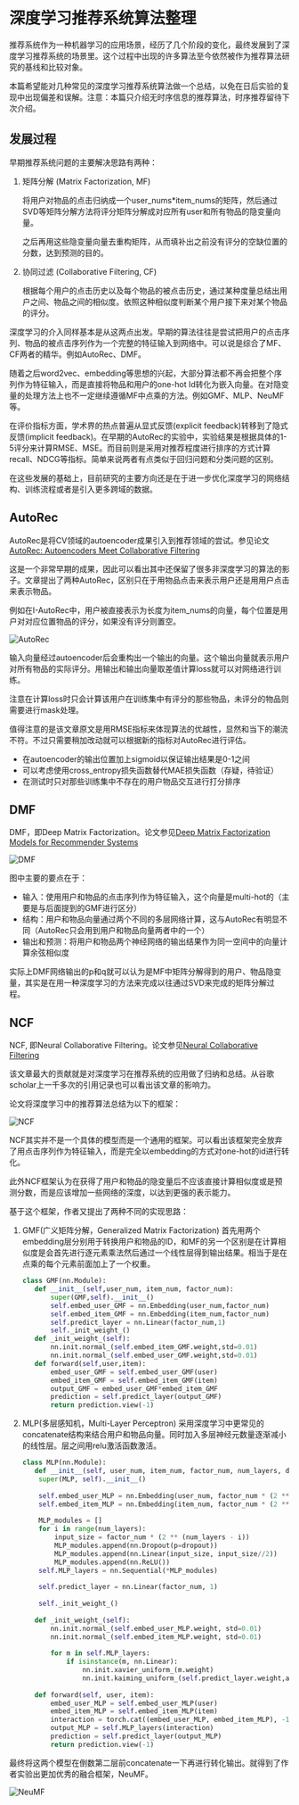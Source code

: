 # 深度学习推荐系统算法整理

推荐系统作为一种机器学习的应用场景，经历了几个阶段的变化，最终发展到了深度学习推荐系统的场景里。这个过程中出现的许多算法至今依然被作为推荐算法研究的基线和比较对象。

本篇希望能对几种常见的深度学习推荐系统算法做一个总结，以免在日后实验的复现中出现偏差和误解。注意：本篇只介绍无时序信息的推荐算法，时序推荐留待下次介绍。

## 发展过程

早期推荐系统问题的主要解决思路有两种：

1. 矩阵分解 (Matrix Factorization, MF) 

    将用户对物品的点击归纳成一个user_nums*item_nums的矩阵，然后通过SVD等矩阵分解方法将评分矩阵分解成对应所有user和所有物品的隐变量向量。
    
    之后再用这些隐变量向量去重构矩阵，从而填补出之前没有评分的空缺位置的分数，达到预测的目的。
    
2. 协同过滤 (Collaborative Filtering, CF)
    
    根据每个用户的点击历史以及每个物品的被点击历史，通过某种度量总结出用户之间、物品之间的相似度。依照这种相似度判断某个用户接下来对某个物品的评分。

深度学习的介入同样基本是从这两点出发。早期的算法往往是尝试把用户的点击序列、物品的被点击序列作为一个完整的特征输入到网络中。可以说是综合了MF、CF两者的精华。例如AutoRec、DMF。

随着之后word2vec、embedding等思想的兴起，大部分算法都不再会把整个序列作为特征输入，而是直接将物品和用户的one-hot Id转化为嵌入向量。在对隐变量的处理方法上也不一定继续遵循MF中点乘的方法。例如GMF、MLP、NeuMF等。

在评价指标方面，学术界的热点普遍从显式反馈(explicit feedback)转移到了隐式反馈(implicit feedback)。在早期的AutoRec的实验中，实验结果是根据具体的1-5评分来计算RMSE、MSE。而目前则是采用对推荐程度进行排序的方式计算recall、NDCG等指标。简单来说两者有点类似于回归问题和分类问题的区别。

在这些发展的基础上，目前研究的主要方向还是在于进一步优化深度学习的网络结构、训练流程或者是引入更多跨域的数据。

## AutoRec

AutoRec是将CV领域的autoencoder成果引入到推荐领域的尝试。参见论文[AutoRec: Autoencoders Meet Collaborative Filtering](http://users.cecs.anu.edu.au/~u5098633/papers/www15.pdf)

这是一个非常早期的成果，因此可以看出其中还保留了很多非深度学习的算法的影子。文章提出了两种AutoRec，区别只在于用物品点击来表示用户还是用用户点击来表示物品。

例如在I-AutoRec中，用户被直接表示为长度为item_nums的向量，每个位置是用户对对应位置物品的评分，如果没有评分则置空。

![AutoRec](./images/AutoRec.png)

输入向量经过autoencoder后会重构出一个输出的向量。这个输出向量就表示用户对所有物品的实际评分。用输出和输出向量取差值计算loss就可以对网络进行训练。

注意在计算loss时只会计算该用户在训练集中有评分的那些物品，未评分的物品则需要进行mask处理。

值得注意的是该文章原文是用RMSE指标来体现算法的优越性，显然和当下的潮流不符。不过只需要稍加改动就可以根据新的指标对AutoRec进行评估。

- 在autoencoder的输出位置加上sigmoid以保证输出结果是0-1之间
- 可以考虑使用cross_entropy损失函数替代MAE损失函数（存疑，待验证）
- 在测试时只对那些训练集中不存在的用户物品交互进行打分排序

## DMF

DMF，即Deep Matrix Factorization。论文参见[Deep Matrix Factorization Models for Recommender Systems](https://www.ijcai.org/Proceedings/2017/0447.pdf)

![DMF](./images/DMF.png)

图中主要的要点在于：

- 输入：使用用户和物品的点击序列作为特征输入，这个向量是multi-hot的（主要是与后面提到的GMF进行区分）
- 结构：用户和物品向量通过两个不同的多层网络计算，这与AutoRec有明显不同（AutoRec只会用到用户和物品向量两者中的一个）
- 输出和预测：将用户和物品两个神经网络的输出结果作为同一空间中的向量计算余弦相似度

实际上DMF网络输出的p和q就可以认为是MF中矩阵分解得到的用户、物品隐变量，其实是在用一种深度学习的方法来完成以往通过SVD来完成的矩阵分解过程。

## NCF

NCF, 即Neural Collaborative Filtering。论文参见[Neural Collaborative Filtering](https://dl.acm.org/doi/pdf/10.1145/3038912.3052569)

该文章最大的贡献就是对深度学习在推荐系统的应用做了归纳和总结。从谷歌scholar上一千多次的引用记录也可以看出该文章的影响力。

论文将深度学习中的推荐算法总结为以下的框架：

![NCF](./images/NCF.png)

NCF其实并不是一个具体的模型而是一个通用的框架。可以看出该框架完全放弃了用点击序列作为特征输入，而是完全以embedding的方式对one-hot的id进行转化。

此外NCF框架认为在获得了用户和物品的隐变量后不应该直接计算相似度或是预测分数，而是应该增加一些网络的深度，以达到更强的表示能力。

基于这个框架，作者又提出了两种不同的实现思路：

1. GMF(广义矩阵分解，Generalized Matrix Factorization)
    首先用两个embedding层分别用于转换用户和物品的ID，和MF的另一个区别是在计算相似度是会首先进行逐元素乘法然后通过一个线性层得到输出结果。相当于是在点乘的每个元素前面加上了一个权重。
    
    ```python
   class GMF(nn.Module):
       def __init__(self,user_num, item_num, factor_num):
           super(GMF,self).__init__()
           self.embed_user_GMF = nn.Embedding(user_num,factor_num)
           self.embed_item_GMF = nn.Embedding(item_num,factor_num)
           self.predict_layer = nn.Linear(factor_num,1)
           self._init_weight_()
       def _init_weight_(self):
           nn.init.normal_(self.embed_item_GMF.weight,std=0.01)
           nn.init.normal_(self.embed_user_GMF.weight,std=0.01)
       def forward(self,user,item):
           embed_user_GMF = self.embed_user_GMF(user)
           embed_item_GMF = self.embed_item_GMF(item)
           output_GMF = embed_user_GMF*embed_item_GMF
           prediction = self.predict_layer(output_GMF)
           return prediction.view(-1)
   ```

2. MLP(多层感知机，Multi-Layer Perceptron)
    采用深度学习中更常见的concatenate结构来结合用户和物品向量。同时加入多层神经元数量逐渐减小的线性层。层之间用relu激活函数激活。
    
    ```python
   class MLP(nn.Module):
       def __init__(self, user_num, item_num, factor_num, num_layers, dropout):
        super(MLP, self).__init__()
        
        self.embed_user_MLP = nn.Embedding(user_num, factor_num * (2 ** (num_layers - 1)))
        self.embed_item_MLP = nn.Embedding(item_num, factor_num * (2 ** (num_layers - 1)))
        
        MLP_modules = []
        for i in range(num_layers):
            input_size = factor_num * (2 ** (num_layers - i))
            MLP_modules.append(nn.Dropout(p=dropout))
            MLP_modules.append(nn.Linear(input_size, input_size//2))
            MLP_modules.append(nn.ReLU())
        self.MLP_layers = nn.Sequential(*MLP_modules)
        
        self.predict_layer = nn.Linear(factor_num, 1)
        
        self._init_weight_()
        
       def _init_weight_(self):
           nn.init.normal_(self.embed_user_MLP.weight, std=0.01)
           nn.init.normal_(self.embed_item_MLP.weight, std=0.01)
        
           for m in self.MLP_layers:
               if isinstance(m, nn.Linear):
                   nn.init.xavier_uniform_(m.weight)
                   nn.init.kaiming_uniform_(self.predict_layer.weight,a=1, nonlinearity='sigmoid')
        
       def forward(self, user, item):
           embed_user_MLP = self.embed_user_MLP(user)
           embed_item_MLP = self.embed_item_MLP(item)
           interaction = torch.cat((embed_user_MLP, embed_item_MLP), -1)
           output_MLP = self.MLP_layers(interaction)
           prediction = self.predict_layer(output_MLP)
           return prediction.view(-1)

   
最终将这两个模型在倒数第二层前concatenate一下再进行转化输出。就得到了作者实验出更加优秀的融合框架，NeuMF。

![NeuMF](./images/NeuMF.png)
